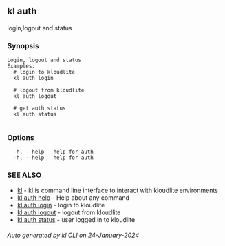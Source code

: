 ## kl auth

login,logout and status

### Synopsis

```
Login, logout and status
Examples:
  # login to kloudlite
  kl auth login

  # logout from kloudlite
  kl auth logout

  # get auth status
  kl auth status
	
```

### Options

```
  -h, --help   help for auth
  -h, --help   help for auth
```

### SEE ALSO

* [kl](kl.md)  - kl is command line interface to interact with kloudlite environments
* [kl auth help](kl_auth_help.md)  - Help about any command
* [kl auth login](kl_auth_login.md)  - login to kloudlite
* [kl auth logout](kl_auth_logout.md)  - logout from kloudlite
* [kl auth status](kl_auth_status.md)  - user logged in to kloudlite

###### Auto generated by kl CLI on 24-January-2024
